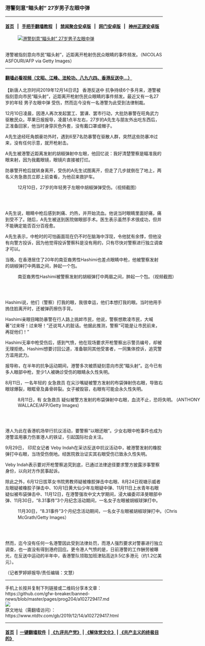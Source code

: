 ### 港警刻意“瞄头射” 27岁男子左眼中弹
------------------------

#### [首页](https://github.com/gfw-breaker/banned-news/blob/master/README.md) &nbsp;&nbsp;|&nbsp;&nbsp; [手把手翻墙教程](https://github.com/gfw-breaker/guides/wiki) &nbsp;&nbsp;|&nbsp;&nbsp; [禁闻聚合安卓版](https://github.com/gfw-breaker/bn-android) &nbsp;&nbsp;|&nbsp;&nbsp; [网门安卓版](https://github.com/oGate2/oGate) &nbsp;&nbsp;|&nbsp;&nbsp; [神州正道安卓版](https://github.com/SzzdOgate/update) 



<div><div class="featured_image">
 <a href="https://i.ntdtv.com/assets/uploads/2019/12/GettyImages-1185586170-1.jpg" target="_blank">
  <figure>
   <img alt="港警刻意“瞄头射” 27岁男子左眼中弹" src="https://i.ntdtv.com/assets/uploads/2019/12/GettyImages-1185586170-1-800x450.jpg"/>
  </figure><br/>
 </a>
 <span class="caption">
  港警被指刻意向市民“瞄头射”，近距离开枪射伤民众眼睛的事件频发。（NICOLAS ASFOURI/AFP via Getty Images）
 </span>
</div>
</div><hr/>

#### [翻墙必看视频（文昭、江峰、法轮功、八九六四、香港反送中...）](https://github.com/gfw-breaker/banned-news/blob/master/pages/link3.md)

<div><div class="post_content" itemprop="articleBody">
 <p>
  【新唐人北京时间2019年12月14日讯】
  <ok href="https://www.ntdtv.com/gb/prog422848.htm">
   香港反送中
  </ok>
  抗争持续6个多月来，港警被指刻意向市民“瞄头射”，近距离开枪射伤民众眼睛的事件频发。最近又有一名27岁的年轻
  <ok href="https://www.ntdtv.com/gb/男子左眼中弹.htm">
   男子左眼中弹
  </ok>
  受伤，然而迄今没有一名港警为此受到法律制裁。
 </p>
 <p>
  12月10日凌晨，因港人再次发起罢工、罢课、罢市行动，大批防暴警在旺角武力驱散民众。苹果日报报导，凌晨1点半左右，27岁的A先生与朋友外出吃东西后，正准备回家，他当时身穿灰色外套，没有戴口罩或帽子。
 </p>
 <p>
  A先生途经旺角朗豪坊外时，遇到6至7名防暴警在驱散人群，突然这些防暴冲过来，没有任何示意，就开枪射击。
 </p>
 <p>
  A先生被港警近距离发射的胡椒弹射中左眼，他回忆说：我好清楚警察是瞄准我的眼来射，因为我戴眼镜，眼镜片直接被打烂。
 </p>
 <p>
  防暴警开枪后就转身离开，受伤的A先生试图离开，但走了几步就倒在了地上，两名义务急救员立即上前查看，为他召来救护车。
 </p>
 <figure class="wp-caption alignnone" id="attachment_102729430" style="width: 600px">
  <img alt="" class="size-medium wp-image-102729430" src="https://i.ntdtv.com/assets/uploads/2019/12/2-80-600x293.jpg">
   <br/><figcaption class="wp-caption-text">
    12月10日，27岁的年轻男子左眼中胡椒弹弹受伤。（视频截图）
   </figcaption><br/>
  </img>
 </figure><br/>
 <p>
  A先生说，眼睛中枪后感到刺痛、灼热，并开始流血。他说当时眼睛里面好痛，痛到受不了。随后，A先生被送到医院做眼部手术。医生表示虽然手术很成功，但并不能确定能否百分百痊愈。
 </p>
 <p>
  A先生表示，中枪时的可怕画面现在仍不时在脑海中浮现，令他犹有余悸，但他没有向警方投诉，因为他觉得投诉警察科是没有用的，只有尽快对警察进行独立调查才可以。
 </p>
 <p>
  当晚，在香港居住了20年的南亚裔男性Hashimi也差点眼睛中枪，他被警察发射的胡椒弹打中两眉之间，肿起一个包。
 </p>
 <figure class="wp-caption alignnone" id="attachment_102729438" style="width: 600px">
  <img alt="" class="size-medium wp-image-102729438" src="https://i.ntdtv.com/assets/uploads/2019/12/3-45-600x296.jpg">
   <br/><figcaption class="wp-caption-text">
    南亚裔男性Hashimi被警察发射的胡椒弹打中两眉之间，肿起一个包。（视频截图）
   </figcaption><br/>
  </img>
 </figure><br/>
 <p>
  Hashimi说，他们（警察）打我的眼，我很幸运，他们本想打我的眼。当时他用手摀住脸离开时，还被弹药擦伤手背。
 </p>
 <p>
  Hashimi亲眼目睹防暴警在行人路上挑衅市民，他说，警察想欺凌市民，大喊著“过来呀！过来呀！”还说骂人的脏话。他据此推测，警察“可能是让市民前来，再捉他们！”
 </p>
 <p>
  Hashimi无辜中枪受伤后，感到气愤，他在现场要求开枪警察出示警员编号，却被无理拒绝。Hashimi想要讨回公道，准备联同其他受害者，一同集体控诉，追究警方滥用武力。
 </p>
 <p>
  报导称，在半年的抗争运动期间，港警多次被质疑刻意向市民“瞄头射”。迄今已有多人眼部中枪，至少1人被确诊受伤的眼睛永久性失明。
 </p>
 <p>
  8月11日，一名年轻的
  <ok href="https://www.ntdtv.com/gb/女急救员.htm">
   女急救员
  </ok>
  在尖沙嘴疑被警方发射的布袋弹射伤右眼，导致右眼球爆裂，眼眶骨及鼻骨碎裂。女子被毁容，右眼有可能会永久性失明。
 </p>
 <figure class="wp-caption alignnone" id="attachment_102729424" style="width: 600px">
  <img alt="" class="size-medium wp-image-102729424" src="https://i.ntdtv.com/assets/uploads/2019/12/GettyImages-1161025796-800x450-600x338.jpg"/>
  <br/><figcaption class="wp-caption-text">
   8月11日，有
   <ok href="https://www.ntdtv.com/gb/女急救员.htm">
    女急救员
   </ok>
   疑似被警方发射的布袋弹射中右眼，血流不止，恐将失明。 (ANTHONY WALLACE/AFP/Getty Images)
  </figcaption><br/>
 </figure><br/>
 <p>
  港人为此在香港机场举行抗议活动，要警察“以眼还眼”。少女右眼中枪事件也成为港警滥用暴力伤害港人的铁证，引起国际社会关注。
 </p>
 <p>
  9月29日，
  <ok href="https://www.ntdtv.com/gb/印尼女记者.htm">
   印尼女记者
  </ok>
  Veby Indah在采访反送中抗议活动中，被港警发射的橡胶弹打中右眼，当场受伤倒地。经医院救治证实其右眼受伤已致永久性失明。
 </p>
 <p>
  Veby Indah表示要对开枪警察追究到底，已通过法律途径要求警方披露涉事警察身份，以向对方作民事起诉。
  <br/>
  <div class="video_fit_container">
  </div>
 </p>
 <p>
  除此之外，6月12日拔萃女书院男教师疑被橡胶弹击中右眼、8月24日观塘示威者左眼疑被橡胶子弹击中、10月1日黄大仙少年左眼疑中弹、11月11日上水青年右眼疑似被布袋弹击中、11月12日，在港警强攻中文大学期间，浸大编委邓泽旻眼部中弹、11月30日，“8.31事件”3个月纪念活动期间，一名女子左眼被胡椒球弹打中。
 </p>
 <p>
 </p>
 <figure class="wp-caption alignnone" id="attachment_102729448" style="width: 600px">
  <img alt="" class="size-medium wp-image-102729448" src="https://i.ntdtv.com/assets/uploads/2019/12/GettyImages-1191059984-1-600x401.jpg"/>
  <br/><figcaption class="wp-caption-text">
   11月30日，“8.31事件”3个月纪念活动期间，一名女子左眼被胡椒球弹打中。（Chris McGrath/Getty Images）
  </figcaption><br/>
 </figure><br/>
 <p>
  然而，迄今没有任何一名港警因此受到法律处罚，而港人强烈要求对警暴进行独立调查，也一直没有得到港府回应。更令港人气愤的是，日前港警的工作酬劳被曝光，在反送中运动的半年中，香港警队领取加班津贴高达9.5亿多港元（约1.2亿美元）。
 </p>
 <p>
  （记者罗婷婷报导/责任编辑：文慧）
 </p>
 <div class="single_ad">
 </div>
</div>
</div>
<hr/>
手机上长按并复制下列链接或二维码分享本文章：<br/>
https://github.com/gfw-breaker/banned-news/blob/master/pages/prog204/a102729417.md <br/>
<a href='https://github.com/gfw-breaker/banned-news/blob/master/pages/prog204/a102729417.md'><img src='https://github.com/gfw-breaker/banned-news/blob/master/pages/prog204/a102729417.md.png'/></a> <br/>
原文地址（需翻墙访问）：https://www.ntdtv.com/gb/2019/12/14/a102729417.html


------------------------
#### [首页](https://github.com/gfw-breaker/banned-news/blob/master/README.md) &nbsp;|&nbsp; [一键翻墙软件](https://github.com/gfw-breaker/nogfw/blob/master/README.md) &nbsp;| [《九评共产党》](https://github.com/gfw-breaker/9ping.md/blob/master/README.md#九评之一评共产党是什么) | [《解体党文化》](https://github.com/gfw-breaker/jtdwh.md/blob/master/README.md) | [《共产主义的终极目的》](https://github.com/gfw-breaker/gczydzjmd.md/blob/master/README.md)


<img src='http://gfw-breaker.win/banned-news/pages/prog204/a102729417.md' width='0px' height='0px'/>